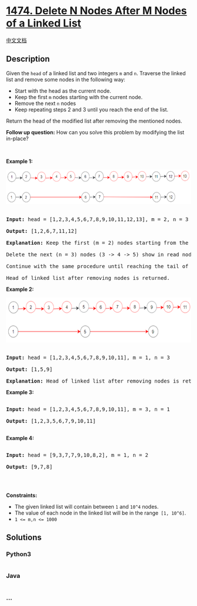 # [1474. Delete N Nodes After M Nodes of a Linked List](https://leetcode.com/problems/delete-n-nodes-after-m-nodes-of-a-linked-list)

[中文文档](/solution/1400-1499/1474.Delete%20N%20Nodes%20After%20M%20Nodes%20of%20a%20Linked%20List/README.md)

## Description

<p>Given the&nbsp;<code>head</code>&nbsp;of a linked list and two integers <code>m</code> and <code>n</code>. Traverse the linked list and remove some nodes&nbsp;in the following way:</p>



<ul>
	<li>Start with the head as the current node.</li>
	<li>Keep the first <code>m</code> nodes starting with the current node.</li>
	<li>Remove the next <code>n</code> nodes</li>
	<li>Keep repeating steps 2 and 3 until you reach the end of the list.</li>
</ul>



<p>Return the head of the modified list after removing the mentioned nodes.</p>



<p><strong>Follow up question:</strong> How can you solve this problem by modifying the list in-place?</p>



<p>&nbsp;</p>

<p><strong>Example 1:</strong></p>



<p><strong><img alt="" src="/solution/1400-1499/1474.Delete N Nodes After M Nodes of a Linked List/images/sample_1_1848.png" style="width: 620px; height: 95px;" /></strong></p>



<pre>

<strong>Input:</strong> head = [1,2,3,4,5,6,7,8,9,10,11,12,13], m = 2, n = 3

<strong>Output:</strong> [1,2,6,7,11,12]

<strong>Explanation: </strong>Keep the first (m = 2) nodes starting from the head of the linked List  (1 -&gt;2) show in black nodes.

Delete the next (n = 3) nodes (3 -&gt; 4 -&gt; 5) show in read nodes.

Continue with the same procedure until reaching the tail of the Linked List.

Head of linked list after removing nodes is returned.</pre>



<p><strong>Example 2:</strong></p>



<p><strong><img alt="" src="/solution/1400-1499/1474.Delete N Nodes After M Nodes of a Linked List/images/sample_2_1848.png" style="width: 620px; height: 123px;" /></strong></p>



<pre>

<strong>Input:</strong> head = [1,2,3,4,5,6,7,8,9,10,11], m = 1, n = 3

<strong>Output:</strong> [1,5,9]

<strong>Explanation:</strong> Head of linked list after removing nodes is returned.</pre>



<p><strong>Example 3:</strong></p>



<pre>

<strong>Input:</strong> head = [1,2,3,4,5,6,7,8,9,10,11], m = 3, n = 1

<strong>Output:</strong> [1,2,3,5,6,7,9,10,11]

</pre>



<p><strong>Example 4:</strong></p>



<pre>

<strong>Input:</strong> head = [9,3,7,7,9,10,8,2], m = 1, n = 2

<strong>Output:</strong> [9,7,8]

</pre>



<p>&nbsp;</p>

<p><strong>Constraints:</strong></p>



<ul>
	<li>The given linked list will contain between&nbsp;<code>1</code>&nbsp;and&nbsp;<code>10^4</code>&nbsp;nodes.</li>
	<li>The value of each node in the linked list will be in the range<code>&nbsp;[1, 10^6]</code>.</li>
	<li><code>1 &lt;= m,n &lt;=&nbsp;1000</code></li>
</ul>

## Solutions

<!-- tabs:start -->

### **Python3**

```python

```

### **Java**

```java

```

### **...**

```

```

<!-- tabs:end -->
